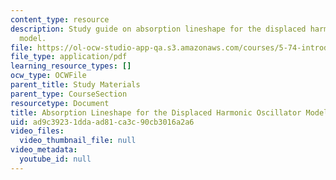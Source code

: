 ```yaml
---
content_type: resource
description: Study guide on absorption lineshape for the displaced harmonic oscillator
  model.
file: https://ol-ocw-studio-app-qa.s3.amazonaws.com/courses/5-74-introductory-quantum-mechanics-ii-spring-2009/ad9c39231ddaad81ca3c90cb3016a2a6_MIT5_74s09_study03.pdf
file_type: application/pdf
learning_resource_types: []
ocw_type: OCWFile
parent_title: Study Materials
parent_type: CourseSection
resourcetype: Document
title: Absorption Lineshape for the Displaced Harmonic Oscillator Model
uid: ad9c3923-1dda-ad81-ca3c-90cb3016a2a6
video_files:
  video_thumbnail_file: null
video_metadata:
  youtube_id: null
---
```

